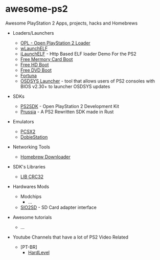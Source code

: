 # awesome-ps2
Awesome PlayStation 2 Apps, projects, hacks and Homebrews

- Loaders/Launchers
  - [OPL - Open PlayStation 2 Loader](https://github.com/ps2homebrew/Open-PS2-Loader/)
  - [wLaunchELF](https://github.com/ps2homebrew/wLaunchELF)
  - [iLaunchELF](https://github.com/Based-Skid/iLaunchELF) - Http Based ELF loader Demo For the PS2
  - [Free Mermory Card Boot](https://github.com/TnA-Plastic/FreeMcBoot)
  - [Free HD Boot](https://github.com/CTurt/FreeDVDBoot)
  - [Free DVD Boot](https://github.com/CTurt/FreeDVDBoot) 
  - [Fortuna](https://github.com/Veritas83/PS2_FORTUNA_Launcher)
  - [OSDSYS Launcher](https://github.com/HowlingWolfHWC/OSDSYS-Launcher) - tool that allows users of PS2 consoles with BIOS v2.30+ to launcher OSDSYS updates

- SDKs
  - [PS2SDK](https://github.com/ps2dev/ps2sdk) - Open PlayStation 2 Development Kit
  - [Prussia](https://github.com/Ravenslofty/prussia) - A PS2 Rewritten SDK made in Rust 

- Emulators
  - [PCSX2](https://github.com/PCSX2/pcsx2)
  - [DobieStation](https://github.com/PSI-Rockin/DobieStation)

- Networking Tools
  - [Homebrew Downloader](https://github.com/Veritas83/VTSPS2-HBDL)

- SDK's Libraries
  - [LIB CRC32](https://github.com/Veritas83/VTSPS2-CRC32)

- Hardwares Mods
  - Modchips
    - ...
  - [SIO2SD](https://www.psx-place.com/threads/sio2sd-sd-card-adapter-and-sd-driver-for-the-ps2-sio2-interface.29210/) - SD Card adapter interface

- Awesome tutorials
  - ...
  
- Youtube Channels that have a lot of PS2 Video Related
  - \[PT-BR\]
    - [HardLevel](https://www.youtube.com/channel/UCFUTYcj_6fwrw207-YAghLA)
    
